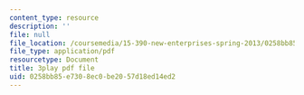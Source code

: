 ```yaml
---
content_type: resource
description: ''
file: null
file_location: /coursemedia/15-390-new-enterprises-spring-2013/0258bb85e7308ec0be2057d18ed14ed2_Ma3ANiGPVNU.pdf
file_type: application/pdf
resourcetype: Document
title: 3play pdf file
uid: 0258bb85-e730-8ec0-be20-57d18ed14ed2
---
```

